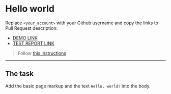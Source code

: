 # Hello world
Replace `<your_account>` with your Github username and copy the links to Pull Request description:
- [DEMO LINK](https://<VSatanovskyi>.github.io/layout_hello-world/)
- [TEST REPORT LINK](https://<VSatanovskyi>.github.io/layout_hello-world/report/html_report/)

> Follow [this instructions](https://mate-academy.github.io/layout_task-guideline/#how-to-solve-the-layout-tasks-on-github)
___

## The task 
Add the basic page markup and the text `Hello, world!` into the body.
